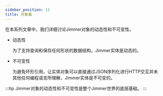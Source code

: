 ```yaml
---
sidebar_position: 11
title: 对象篇
---
```


在本系列文章中，我们详细讨论Jimmer对象的动态性和不可变性。

-   动态性

    为了支持查询和保存任何形状的数据结构，Jimmer实体是动态的。

-   不可变性

    为避免环形引用，让实体对象可以直接通过JSON序列化进行HTTP交互并未其他任何编程语言所理解，Jimmer实体是不可变的。

:::tip
Jimmer对象的动态性和不可变性是整个Jimmer世界的底层基础。
:::